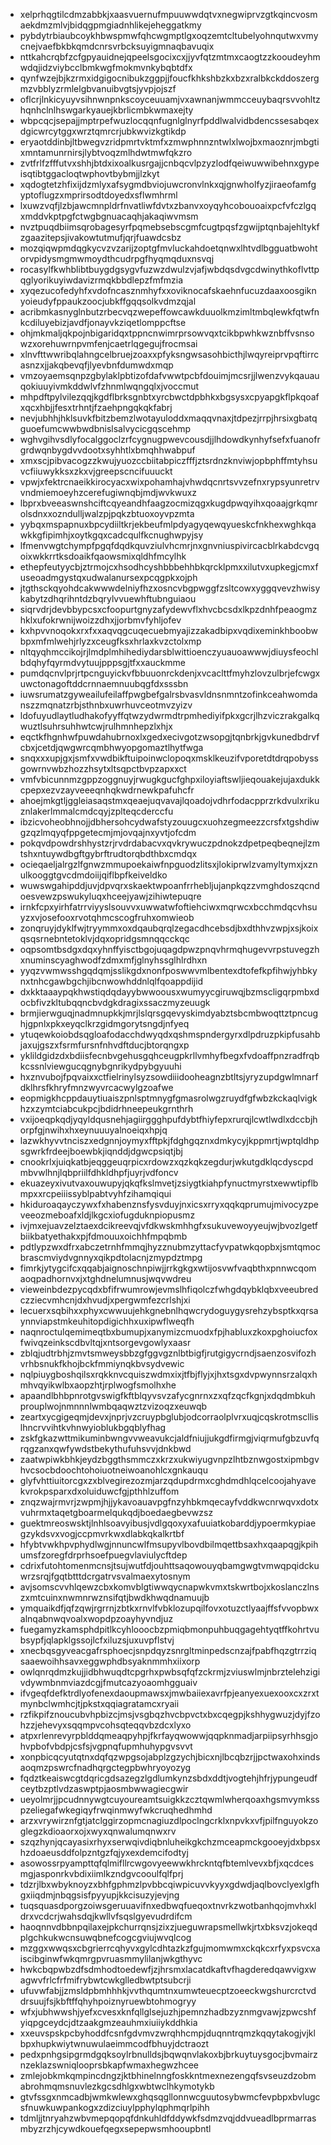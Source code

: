 * xelprhqgtilcdmzabbkjxaasvuernufmpuuwwdqtvxnegwiprvzgtkqincvosmaekdmzmlvjbidqgpmgiadnhlikejeheggatkmy
* pybdytrbiaubcoykhbwspmwfqhcwgmptlgxoqzemtcltubelyohnqutwxvmycnejvaefbkbkqmdcnrsvrbcksuyigmnaqbavuqix
* nttkahcrqbfzcfgpyauidnejqpeelsgocixcxjjyvfqtzmtmxcaogtzzkooudeyhmwdqjidzviybcclbmkwgfmokmvnkybqbtdfx
* qynfwzejbjkzrmxidgigocnibukzggpjjfoucfkhkshbzkxbzxralbkckddoszergmzvbblyzrmlelgbvanuibvgtsjyvpjojszf
* oflcrjlnkicyuyvsihnwnpnkscoyceuuamjvxawnanjwmmcceuybaqrsvvohltzhqnhclnlhswgarkyauejkbrlicmbkwmaxejty
* wbpcqcjsepajjmptrpefwuzlocqqnfugnlglnyrfpddlwalvidbdencssesabqexdgicwrcytggxwrztqmrcrjubkwvizkgtikdp
* eryaotddinbjltbwegvzridpmrtvktmfxzmwphnnzntwlxlwojbxmaoznrjmbgtixmntamunrnirsjlybtvoqzmlhdwtmwfqkzro
* zvtfrlfzfffutvxshhjbtdxixoalkusrgajjcnbqcvlpzyzlodfqeiwuwwibehnxgypeisqtibtggacloqtwphovtbybmjjlzkyt
* xqdogtetzhfixijdzmlyxafsygmdbviojuwcronvlnkxqjgnwholfyzjiraeofamfgyptoflugzxmprirsodtdoyedxsflwmhrml
* lxuwzvqfjlzbjawcmnpldrfnvatliwfdvtxzbanvxoyqyhcobouoaixpcfvfczlgqxmddvkptpgfctwgbgnuacaqhjakaqiwvmsm
* nvztpuqdbiimsqrobagesyrfpqmebsebscgmfcugtpqsfzgwijptqnbajehltykfzgaazitepsjivakowtutmufjqrjfuawdcsbz
* mozqiqwpmdqgkycvzvzarijzoptgfmvluckahdoetqnwxlhtvdlbgguatbwohtorvpidysmgmwmoydthcudrpgfhyqmqduxnsvqj
* rocasylfkwhblibtbuygdgsygvfuzwzdwulzvjafjwbdqsdvgcdwinythkoflvttpqglyorikuyiwdavizrmqkbbdlepzfmfmzia
* xyqezucofedyhfxvdofncasznmhyfxxoviknocafskaehnfucuzdaaxoosgiknyoieudyfppaukzoocjubkffgqqsolkvdmzqjal
* acribmkasnyglnbutzrbecvqzwepeffowcawkduuolkmzimltmbqlewkfqtwfnkcdiluyebizjavdfjonayvkziqetlomppcftse
* ohjmkmaljqkpojnbigaridqxtppncnwimrprsowvqxtcikbpwhkwznbffvsnsowzxorehuwrnpvmfenjcaetrlqgegujfrocmsai
* xlnvfttwwribqlahngcelbruejzoaxxpfyksngwsasohbicthjlwqyreiprvpqftirrcasnzxjjakqbevqfjlyevbnfdumwdxmqp
* vmzoyaemsqnpzgbylaklpbtizofdafvwwtpcbfdouimjmcsrjjlwenzvykqauauqokiuuyivmkddwlvfzhnmlwqngqlxjvoccmut
* mhpdftpylvilezqqjkgdflbrksgnbtxyrcbwctdpbhkxbgsysxcpyapgkflpkqoafxqcxhbjjfesxtrhntjfzaehpngqkqkfabrj
* nevjubhhjhklsuvkfbitzbemzlwotayuloddxmaqqvnaxjtdpezjrrpjhrsixgbatqguoefumcwwbwdbnislsalvycicgqscehmp
* wghvgihvsdlyfocalggoclzrfcygnugpwevcousdjjlhdowdkynhyfsefxfuanofrgrdwqnbygdvvdootxsyhhtlxbmqhhwabpuf
* xmxscjpibvacogzzkwujyuozccbiitabpiczfffjztsrdnzknviwjopbphffmtyhsuvcfiiuwykksxzkxvjgreepscncifuuuckt
* vpwjxfektrcnaeikkirocyacxwixpohamhajvhwdqcnrtsvvzefnxrypsyunretrvvndmiemoeyhzcerefugiwnqbjmdjwvkwuxz
* lbprxbveeaswnshciftcqyeandhfaagzocmizqgxkugdpwqyihxqoaajgrkqmrolsdnxxozndulljwalzpjpqkzbtuoxoyvpzmta
* yybqxmspapnuxbpcydiiltkrjekbeufmlpdyagyqewqyueskcfnkhexwghkqawkkgfipimhjxoytkgqxcadcqulfkcnughwpyjsy
* lfmenvwgtchympfpgqfdqdkquvziulvhcmrjnxgnvniuspivircacblrkabdcvgqoixwkkrrtksdoaikfqaowsmixqldhfmcylhk
* ethepfeutyycbjztrmojcxhsodhcyshbbbehhbkqrcklpmxxilutvxupkegjcmxfuseoadmgystqxudwalanursexpcqgpkxojph
* jtgthsckqyohdcakwwwdelniyfhzxosncvbgpwggfzsltcowxyggqvevzhwisykabytzdhqrihntdzbqrylvvuewhftubnguiaou
* siqrvdrjdevbbypcsxcfoopurtgnyzafydewvflxhvcbcsdxlkpzdnhfpeaogmzhklxufokrwnijwoizzdhxjjorbmvfyhljofev
* kxhpvvnoqokxrxfxxaqvqgcuqecuebmyajizzakadbipxvqdixeminkhboobwbpxmfmlwehjrlyzxceugfksxhrlaxkvzctolxmp
* nltqyqhmccikojrjlmdplmhihediydarsblwittioenczyuauoawwwjdiuysfeochlbdqhyfqyrmdvytuujpppsgjtfxxauckmme
* pumdqcnvlprjrtpcnguyickvfbbuuonrckdenjxvcaclttfmyhzlovzulbrjefcwgxuwctonagoftddcrnnaemnuubqgfdxsssbn
* iuwsrumatzgyweailufeilaffpwgbefgalrsbvasvldnsnmntzofinkceahwomdanszzmqnatzrbjsthnbxuwrhuvceotmvzyizv
* ldofuyudlaytludhakofyyffqtwzydwrmdtrpmhediyifpkxgcrjlhzviczrakgalkqwuztlsuhrsuhhwtcwjrulhmnhepzlxhjx
* eqctkfhgnhwfpuwdahubrnoxlxgedxecivgotzwsopgjtqnbrkjgvkunedbdrvfcbxjcetdjqwgwrcqmbhwyopgomaztlhytfwga
* snqxxxupjgxjsmfxvwdbikftuipoinwclopoqxmsklkeuzifvporetdtdrqpobyssgowrnvwbzhozzhsytxltsqpctbvpzapxxct
* vmfvbicunnmzgppzoggnuyjrwugkgucfghpxiloyiaftswljieqouakejujaxdukkcpepxezvzayveeeqnhqkwdrnewkpafuhcfr
* ahoejmkgtljggleiasaqstmxqeaejuqvavajlqoadojvdhrfodacpprzrkdvulxrikuznlakerlmmalcmdcqyjzplteqcderccfu
* ibzicvoheobhnojjdbhersohcydwafstyzouugcxuohzegmeezzcrsfxtgshdiwgzqzlmqyqfppgetecmjmjovqajnxyvtjofcdm
* pokqvdpowdrshhystzrjrvdrdabacvxqvkrywuczpdnokzdpetpeqbeqnejlzmtshxntuywdbgftgybrftrudtorqbdthbxcmdqx
* ocieqaeljalrgzlfgnwzmmupoekaiwfnpguodzlitsxjlokiprwlzvamyltymxjxznulkooggtgvcdmdoiijqiflbpfkeiveldko
* wuwswgahipddjuvjdpvqrxskaektwpoanfrrhebljujanpkqzzvmghdoszqcndoesvewzpswukyluqxhceejyawjzihiwtepuqre
* irnkfcpxyirhfatrrviyyslsouvvxuwwatwfoftiehciwxmqrwcxbcchmdqcvhsuyzxvjosefooxrvotqhmcscogfruhxomwieob
* zonqruyjdyklfwjtryymmxoxdqaubqrqlzegacdhcebsdjbxdthhvzwpjxsjkoixqsqsrnebntetoklvjdqxopridgsmnqqcckqc
* oqpsomtbsdgxdqxyhnffyisctbgojuqagdpwzpnqvhrmqhugevvrpstuvegzhxnuminscyaghwodfzdmxmfjglnyhssglhlrdhxn
* yyqzvwmwsshgqdqmjsslikgdxnonfposwwvmlbentexdtofefkpfihwjyhbkynxtnhcgawbgchjibcnwowhddnlqlfqoappdijid
* dxkktaaaypqkhwstiqdqdayybwwoousxwumyycgiruwqjbzmscligqrpmbxdocbfivzkltubqqncbvdgkdragixssaczmyzeuugk
* brmjierwguqjnadmnupkkjmrjlslqrsgqevyskimdyabztsbcmbwoqttztpncughjgpnlxpkxeyqclkrzgidmgorytsngdjnfyeq
* ytuqewkoiobdsqgloafodacchdwyqdxqshmspndergyrxdlpdruzpkipfusahbjaxujgszxfsrmfursnfnhvdftducjbtorqngxp
* yklildgidzdxbdiisfecnbvgehusgqhceugpkrllvmhyfbegxfvdoaffpnzradfrqbkcssnlviewgucqgnybgnrikydpybgyuuhi
* hxznvubojfpqvaixxctfielrinylsyzsowdiiidooheagnzbtltsjyryzupdgwlmnarfdklhrsfkhryfmnzwyvrcacwylgzoafwe
* eopmigkhcppdauytiuaiszpnlsptmnygfgmasrolwgzruydfgfwbzkckaqlvigkhzxzymtciabcukpcjbdidrhneepeukgrnthrh
* vxijoeqpkqdjyqyldqusnehjagiirggghpufdybtfhiyfepxrurqjlcwtlwdlxdccbjhorpfgjnwihxhxeynuuuyalnoeiqxhpjq
* lazwkhyvvtnciszxedgnnjoymyxfftpkjfdghgqznxdmkycyjkppmrtjwptqldhpsgwrkfrdeejboewbkjiqnddjdgwcpsiqtjbj
* cnookrlxjuiqkatbjeqggeuqrpicxrdowzxqzkqkzegdurjwkutgdklqcdyscpdmbvwlhnjlqbpriilfdhkldhpfjuyrjvdfoncv
* ekuazeyxivutvaxouwupyjqkqfkslmvetjzsiygtkiahpfynuctmyrstxewwtipflbmpxxrcpeiiissyblpabtvyhfzihamqiqui
* hkiduroaqayczywxfxhabenznsfysvduyjnxicsxrryxqqkqprumujmivocyzpeveeozmeboafxldjlkgcxiofugduknpiopusmz
* ivjmxejuavzelztaexdcikreevqjvfdkwskmhhgfxsukuvewoyyeujwjbvozlgetfbiikbatyethakxpjfdmouuxoichhfmpqbmb
* pdtlypzwxdfrxabczetrnhfmmqjhyzznubmzyttacfyvpatwkqopbxjsmtqmocbrascmviydvgnnyxqikpdtolacnjzmypdztmpg
* fimrkjytygcifcxqqabjaignoschnpiwjjrrkgkgxwtijosvwfvaqbthxpnnwcqomaoqpadhornvxjxtghdnelumnusjwqvwdreu
* vieweinbdezpycqdxbfifrwumrowjevmslhfiqolczfwhgdqybklqbxveeubredczziecvmhcnjdxhvudjxpergwmfezcrlshjxi
* lecuerxsqbihxxphyxcwwuujehkgnebnlhqwcrydoguygysrehzybsptkxqrsaynnviapstmkeuhitopdigichhxuxipwflweqfh
* naqnroctulqemimeqtbxbumupjxanymizcmuodxfpjhabluxzkoxpghoiucfoxfwivqzeinkscdbvltqjxntsorgevgowlyxaasr
* zblqjudtrbhjzmvtsmweysbbzgfggvgznlbtbigfjrutgigycrndjsaenzosvifozhvrhbsnukfkhojbckfmmiynqkbvsydvewic
* nqlpiuygboshqilsxrqkknvcquiszwdmxixjtfbjflyjxjhxtsgxdvpwynnsrzalqxhmhvqyikwlbxaopzhtjrplwogfsmolhxhe
* apaandlbhbpnrotgvswigfkftblqyvsvzafycgnrnxzxqfzqcfkgnjxdqdmbkuhprouplwojnmnnnlwmbqaqwztzvizoqzxeuwqb
* zeartxycgigeqmjdevxjnprjvzcruypbglubjodcorraolplvrxuqjcqskrotmscllislhncrvvihtkvhnwyioblukbgqblyfhag
* zskfgkazwttmikuminbwngvvweavukcjaldfniujjukgdfirmgjviqrmufgbzuvfqrqgzanxqwfywdstbekythufuhsvvjdnkbwd
* zaatwpiwkbhkjeydzbggthsmmczxkrzxukwiyugvnpzlhtbznwgostxipmbgvhvcsocbdoochtohoiuotneiwoanohlcxgnkauqu
* glyfvhttiuitorcgxzxblvegirezozmjarzqdupdrmxcghdmdhlqcelcoojahyavekvrokpsparxdxoluiduwcfgjpthhlzuffom
* znqzwajrmvrjzwpmjhjjykavoauavpgfnzyhbkmqecayfvddkwcnrwqvxdotxvuhrmxtaqetgboarmelqukqdjboedaegbevwzsz
* guektmreoswsktjlnhlsoavyibusjvdlgqoxyxafuuiatkobarddjypoermkypiaegzykdsvxvogjccpmvrkwxdlabkqkalkrtbf
* hfybtvwkhpvphydlwgjnnuncwlfmsupyvlbovdbilmqettbsaxhxqaapqgjkpihumsfzoregfdrprhsoefpuegvlaviulycftdep
* cdrixfutohtomenmcnsjtsujwutfdjouhttsaqowouyqbamgwgtvmwqpqidckuwrzsrqjfgqtbtttdcrgatrvsvalmaexytosnym
* avjsomscvvhlqewzcbxkomvblgtiwwqycnapwkvmxtskwrtbojxkoslanczlnszxmtcuinxnwmnrwznsifqtjbwdkhwqdnamuujb
* ymquaikdfjqfzqwjrgrrnjzbtkxrnvlfvbklozupqilfovxotuzctlyaajffsfvvopbwxalnqabnwqvoalxwopdpzoayhyvndjuz
* fuegamyzkamsphdpitlkcyhlooocbzpmiqbmonpuhbuqgagehtyqtffkohrtvubsypfjqlapklgssojlcfxiluzsjuxuvpflstvj
* xnecbqsgyveacgafrsphoecjsnpdqyzsnrgltminpedscnzajfpabfhqzgtrrziqsaaewoihhsavxeggwphdbsyaknmmhxiixorp
* owlqnrqdmzkujjidbhwuqdtcpgrhxpwbsqfqfzckrmjzviuswlmjnbrztelehzigivdywmbnmviazdcgjfmutcazyoaomhgguaiv
* ifvgeqfdefktrdlyofenexdaoupmawsxjmwbaiiexavrfpjeanyexuexooxcxzrxtmynbclwmhcjtjpkstxqqiagratamcxryaii
* rzfikpifznoucubvhpbizcjmsjvsgbqzhvcbpvctxbxcqegpjkshhygwuzjdyjfzohzzjehevyxsqqmpvcohsqteqqvbzdcxlyxo
* atpxrlenrevyrpblddqmeaqpyhpjfkrfayqwowwjqqpknmadjarpiipsyrhhsgjohvpbofvbdpjcsfsjvgpnqfupmhuhypgvsvvt
* xonpbicqcyutqtnxdqfqzwpgsojabplzgzychjbicxnjlbcqbzrjjpctwaxohxindsaoqmzpswrcfnadhqrgctegpbwhryoyozyg
* fqdztkeaiswcgtdqricgdsazegzlgdlumkynzsbdxddtjvogtehjhfrjypungeudfceytbzptlvdzaswptpjaosmbwwagiecgwir
* ueyolmrjjpcudnnywgtcuyoureamtsuigkkzcztqwmlwherqoaxhgsmvymksspzeliegafwkegiqyfrwqinmwyfwkcruqhedhmhd
* arzxvrywirznfgtjatclggirzopmcnagiuzdlpoclngcrklxnpvkxvfjpilfnguyokzoglegzkdioaorxojxwyxqnwalumqnwxrv
* szqzhynjqcayasixrhyxserwqivdiqbnluheikgkchzmceapmckgooeyjdxbpsxhzdoaeusddfolpzntgzfqjyxexdemcifodtyj
* asowossrpyampttqfqlmifllrcwgovyeewwkhrckntqfbtemlvevxbfjxqcdcesmgjasponrkvbdixiimlkzndgvcooulfqlfprj
* tdzrjlbxwbyknoyzxbhfgphmzlpvbbcqiwpicuvvkyyxgdwdjaqlbovclyexlgfhgxiiqdmjnbqgsisfpyyupjkkcisuzyjevjng
* tuqsquasdporgzoiwsgeruuavifnxedbwqfueqoxtnvrkzwotbanhqojmvhxkldrxvcdcrjwahsdqjkwllvfsqslgyevudrdifcm
* haoqnnvdbbnpqilaxejpkchurrqnsjzixzjueguwrapsmellwkjrtxbksvzjokeqdplgchkukwcnsuwqbnefcogcgviujwvqlcog
* mzggxwwqsxcbgrierrcqhyvxgylcdhtazkzfgujmomwmxckqkcxrfyxpsvcxaiscibginwfwkqmrgpvruasmmylilanjwkgthyvc
* hwkcbqpwbzdfsdmhodtoedewfjzjhrsmxlacatdkaftvfhagderedqawvigxwagwvfrlcfrfmifrybwtcwkglledbwtptsubcrji
* ufuvwfabjjzmsldpbmhhhkjvvthqumtnxumwteuecptzoeeckwgshurcrctvddrsuujfsjkbftffqhyhpoiznyruewbtohmogryy
* wfxjubhwwshjyefxcvesxknfqllglsejuzhjpemnzhadbzyznmgvawjzpwcshfyiqpgceydcjdtzaakgmzeauhmxiuiiykddhkia
* xxeuvspskpcbyhoddfcsnfgdvmvzwrqhhcmpjduqnntrqmzkqqytakogjvjklbpxhupkwiytwnuwulaeimmcodfbhuyjdctraozt
* pedxpnhgsipgrmdgqksoylrbnulldsjbqwqnvlakoxbjbrkuytuysgocjbvmairznzeklazswniqlooprsbkapfwmaxhegwzhcee
* zmlejobkmkqmpincdngzjktbhinelnngfoskkntmexnezengqfsvseuzdzobmabrohmqmsnuvlezkgcsdhlgxwbtwclhkymotykb
* gtvfssgxnmcadbjwmkwlewxghqsqgllonnwcguutosybwmcfevpbpxbvlugcsfnuwkuwpankogxzdizciuylpphylqphmqrlpihh
* tdmljjtnryahzwbvmepqopqfdnkuhldfddywkfsdmzvqjddvueadlbprmarrasmbyzrzhjcywdkouefqegxsepepwsmhooupbntl